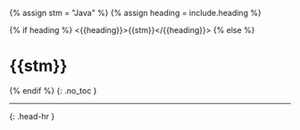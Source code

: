 <!-- _includes/docs/env/java/ -->

{% assign stm = "Java" %}
{% assign heading = include.heading %}

{% if heading %}
<{{heading}}>{{stm}}</{{heading}}>
{% else %}
<h1>{{stm}}</h1>
{% endif %}
{: .no_toc }
<hr>{: .head-hr }
